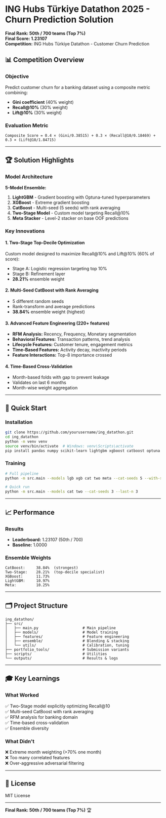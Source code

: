 # ING Hubs Türkiye Datathon 2025 - Churn Prediction Solution

**Final Rank: 50th / 700 teams (Top 7%)**  
**Final Score: 1.23107**  
**Competition:** ING Hubs Türkiye Datathon - Customer Churn Prediction

## 📊 Competition Overview

### Objective
Predict customer churn for a banking dataset using a composite metric combining:
- **Gini coefficient** (40% weight)
- **Recall@10%** (30% weight)
- **Lift@10%** (30% weight)

### Evaluation Metric
```
Composite Score = 0.4 × (Gini/0.38515) + 0.3 × (Recall@10/0.18469) + 0.3 × (Lift@10/1.84715)
```

---

## 🏆 Solution Highlights

### Model Architecture
**5-Model Ensemble:**
1. **LightGBM** - Gradient boosting with Optuna-tuned hyperparameters
2. **XGBoost** - Extreme gradient boosting
3. **CatBoost** - Multi-seed (5 seeds) with rank averaging
4. **Two-Stage Model** - Custom model targeting Recall@10%
5. **Meta Stacker** - Level-2 stacker on base OOF predictions

### Key Innovations

#### 1. Two-Stage Top-Decile Optimization
Custom model designed to maximize Recall@10% and Lift@10% (60% of score):
- Stage A: Logistic regression targeting top 10%
- Stage B: Refinement layer
- **28.21%** ensemble weight

#### 2. Multi-Seed CatBoost with Rank Averaging
- 5 different random seeds
- Rank-transform and average predictions
- **38.84%** ensemble weight (highest)

#### 3. Advanced Feature Engineering (220+ features)
- **RFM Analysis:** Recency, Frequency, Monetary segmentation
- **Behavioral Features:** Transaction patterns, trend analysis
- **Lifecycle Features:** Customer tenure, engagement metrics
- **Time-Based Features:** Activity decay, inactivity periods
- **Feature Interactions:** Top-8 importance crossed

#### 4. Time-Based Cross-Validation
- Month-based folds with gap to prevent leakage
- Validates on last 6 months
- Month-wise weight aggregation

---

## 🚀 Quick Start

### Installation
```bash
git clone https://github.com/yourusername/ing_datathon.git
cd ing_datathon
python -m venv venv
source venv/bin/activate  # Windows: venv\Scripts\activate
pip install pandas numpy scikit-learn lightgbm xgboost catboost optuna
```

### Training
```bash
# Full pipeline
python -m src.main --models lgb xgb cat two meta --cat-seeds 5 --with-stacker

# Quick run
python -m src.main --models cat two --cat-seeds 3 --last-n 3
```

---

## 📈 Performance

### Results
- **Leaderboard:** 1.23107 (50th / 700)
- **Baseline:** 1.0000

### Ensemble Weights
```
CatBoost:     38.84%  (strongest)
Two-Stage:    28.21%  (top-decile specialist)
XGBoost:      11.73%
LightGBM:     10.97%
Meta:         10.25%
```

---

## 🗂️ Project Structure
```
ing_datathon/
├── src/
│   ├── main.py                    # Main pipeline
│   ├── models/                    # Model training
│   ├── features/                  # Feature engineering
│   ├── ensemble/                  # Blending & stacking
│   └── utils/                     # Calibration, tuning
├── portfolio_tools/               # Submission variants
├── scripts/                       # Utilities
└── outputs/                       # Results & logs
```

---

## 🎓 Key Learnings

### What Worked
✅ Two-Stage model explicitly optimizing Recall@10  
✅ Multi-seed CatBoost with rank averaging  
✅ RFM analysis for banking domain  
✅ Time-based cross-validation  
✅ Ensemble diversity

### What Didn't
❌ Extreme month weighting (>70% one month)  
❌ Too many correlated features  
❌ Over-aggressive adversarial filtering

---

## 📜 License
MIT License

---

**Final Rank: 50th / 700 teams (Top 7%)** 🏆
